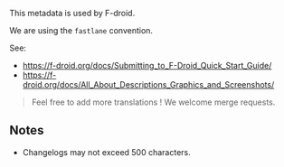 This metadata is used by F-droid.

We are using the `fastlane` convention.

See:
- https://f-droid.org/docs/Submitting_to_F-Droid_Quick_Start_Guide/
- https://f-droid.org/docs/All_About_Descriptions_Graphics_and_Screenshots/

> Feel free to add more translations !  We welcome merge requests.


## Notes

- Changelogs may not exceed 500 characters.
